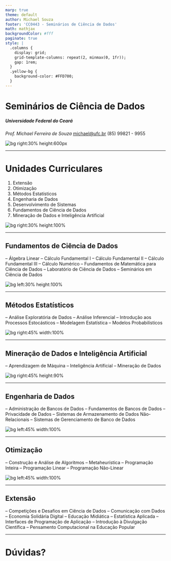 ```yaml
---
marp: true
theme: default
author: Michael Souza
footer: 'CC0443 - Seminários de Ciência de Dados'
math: mathjax
backgroundColor: #fff
paginate: true
style: |
  .columns {
    display: grid;
    grid-template-columns: repeat(2, minmax(0, 1fr));
    gap: 1rem;
  }
  .yellow-bg {
    background-color: #FFD700;
  }
---
```

# Seminários de Ciência de Dados

##### Universidade Federal do Ceará

*Prof. Michael Ferreira de Souza*
michael@ufc.br
(85) 99821 - 9955

![bg right:30% height:600px](slide_01/logo_QR.png)

---

# Unidades Curriculares

1. Extensão
2. Otimização
3. Métodos Estatísticos
4. Engenharia de Dados
5. Desenvolvimento de Sistemas
6. Fundamentos de Ciência de Dados
7. Mineração de Dados e Inteligência Artificial

![bg right:30% height:100%](slide_05/gears.png)

---

## Fundamentos de Ciência de Dados

– Álgebra Linear
– Cálculo Fundamental I
– Cálculo Fundamental II
– Cálculo Fundamental III
– Cálculo Numérico
– Fundamentos de Matemática para Ciência de Dados
– Laboratório de Ciência de Dados
– Seminários em Ciência de Dados

![bg left:30% height:100%](slide_05/math.png)

---

## Métodos Estatísticos

– Análise Exploratória de Dados
– Análise Inferencial
– Introdução aos Processos Estocásticos
– Modelagem Estatística
– Modelos Probabilísticos

![bg right:45% width:100%](slide_05/statistics.jpeg)

---

## Mineração de Dados e Inteligência Artificial

– Aprendizagem de Máquina
– Inteligência Artificial
– Mineração de Dados

![bg right:45% height:90%](slide_05/data_mining.jpg)

---

## Engenharia de Dados

– Administração de Bancos de Dados
– Fundamentos de Bancos de Dados
– Privacidade de Dados
– Sistemas de Armazenamento de Dados Não-Relacionais
– Sistemas de Gerenciamento de Banco de Dados

![bg left:45% width:100%](slide_05/data_engeneering.jpg)

---

## Otimização

– Construção e Análise de Algoritmos
– Metaheurística
– Programação Inteira
– Programação Linear
– Programação Não-Linear


![bg left:45% width:100%](slide_05/optimization.webp)

---

## Extensão
– Competições e Desafios em Ciência de Dados
– Comunicação com Dados
– Economia Solidária Digital
– Educação Midiática
– Estatística Aplicada
– Interfaces de Programação de Aplicação
– Introdução à Divulgação Científica
– Pensamento Computacional na Educação Popular

---
<!-- backgroundColor: orange -->
<!-- _color: black -->
# Dúvidas?
